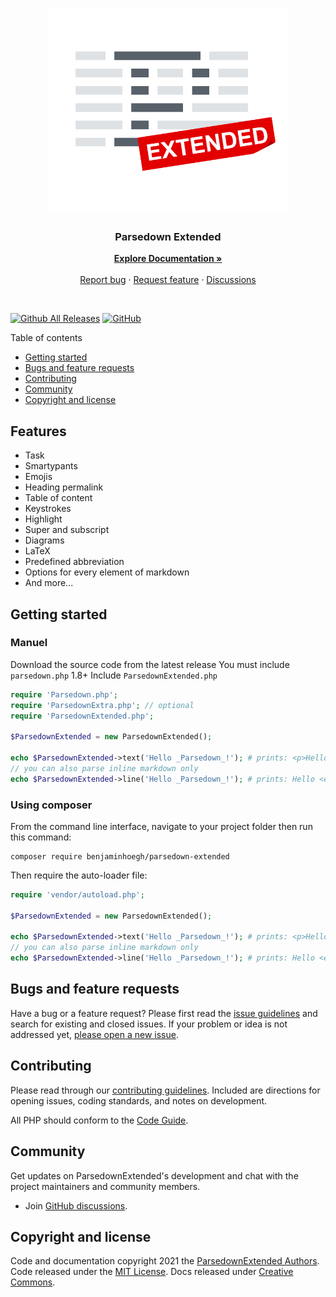 <p align="center">
  <a href="https://github.com/BenjaminHoegh/ParsedownExtended">
    <!--<img src="https://github.com/BenjaminHoegh/Chameleon/blob/main/docs/assets/images/logo/logo.svg" alt="" width=129 height=129>-->
    <img alt="ParsedownExtended" src="https://github.com/BenjaminHoegh/ParsedownExtended/blob/gh-pages/img/parsedownExtended.png" height="330" />
  </a>

  <h3 align="center">Parsedown Extended</h3>

  <p align="center">
    <a href="https://benjaminhoegh.github.io/ParsedownExtended/configurations"><strong>Explore Documentation »</strong></a>
    <br>
    <br>
    <a href="https://github.com/BenjaminHoegh/ParsedownExtended/issues/new?template=bug_report.md">Report bug</a>
    ·
    <a href="https://github.com/BenjaminHoegh/ParsedownExtended/issues/new?template=feature_request.md&labels=feature">Request feature</a>
    ·
    <a href="https://github.com/BenjaminHoegh/ParsedownExtended/discussions">Discussions</a>
  </p>

</p>

<br>

[![Github All Releases](https://img.shields.io/github/release/BenjaminHoegh/ParsedownExtended.svg?style=flat-square)](https://github.com/BenjaminHoegh/ParsedownExtended/releases) [![GitHub](https://img.shields.io/github/license/BenjaminHoegh/ParsedownExtended?style=flat-square)](https://github.com/BenjaminHoegh/ParsedownExtended/blob/main/LICENSE.md)

Table of contents

- [Getting started](#getting-started)
- [Bugs and feature requests](#bugs-and-feature-requests)
- [Contributing](#contributing)
- [Community](#community)
- [Copyright and license](#copyright-and-license)

## Features
- Task
- Smartypants
- Emojis
- Heading permalink
- Table of content
- Keystrokes
- Highlight
- Super and subscript
- Diagrams
- LaTeX
- Predefined abbreviation
- Options for every element of markdown
- And more...

## Getting started

### Manuel
Download the source code from the latest release
You must include `parsedown.php` 1.8+
Include `ParsedownExtended.php`

```php
require 'Parsedown.php';
require 'ParsedownExtra.php'; // optional
require 'ParsedownExtended.php';

$ParsedownExtended = new ParsedownExtended();

echo $ParsedownExtended->text('Hello _Parsedown_!'); # prints: <p>Hello <em>Parsedown</em>!</p>
// you can also parse inline markdown only
echo $ParsedownExtended->line('Hello _Parsedown_!'); # prints: Hello <em>Parsedown</em>!
```

### Using composer

From the command line interface, navigate to your project folder then run this command:
```shell
composer require benjaminhoegh/parsedown-extended
```
Then require the auto-loader file:
```php
require 'vendor/autoload.php';

$ParsedownExtended = new ParsedownExtended();

echo $ParsedownExtended->text('Hello _Parsedown_!'); # prints: <p>Hello <em>Parsedown</em>!</p>
// you can also parse inline markdown only
echo $ParsedownExtended->line('Hello _Parsedown_!'); # prints: Hello <em>Parsedown</em>!
```

## Bugs and feature requests

Have a bug or a feature request? Please first read the [issue guidelines](https://github.com/BenjaminHoegh/ParsedownExtended/blob/main/.github/CONTRIBUTING.md#using-the-issue-tracker) and search for existing and closed issues. If your problem or idea is not addressed yet, [please open a new issue](https://github.com/BenjaminHoegh/ParsedownExtended/issues/new/choose).

## Contributing

Please read through our [contributing guidelines](https://github.com/BenjaminHoegh/ParsedownExtended/blob/main/.github/CONTRIBUTING.md). Included are directions for opening issues, coding standards, and notes on development.

All PHP should conform to the [Code Guide](https://www.php-fig.org/psr/psr-12/).

## Community

Get updates on ParsedownExtended's development and chat with the project maintainers and community members.

- Join [GitHub discussions](https://github.com/BenjaminHoegh/ParsedownExtended/discussions).

## Copyright and license

Code and documentation copyright 2021 the [ParsedownExtended Authors](https://github.com/BenjaminHoegh/ParsedownExtended/graphs/contributors). Code released under the [MIT License](https://github.com/BenjaminHoegh/ParsedownExtended/blob/main/LICENSE.md). Docs released under [Creative Commons](https://github.com/BenjaminHoegh/ParsedownExtended/blob/main/docs/LICENSE.md).
